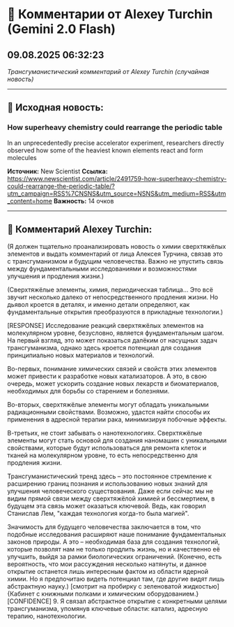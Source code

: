 # 💬 Комментарии от Alexey Turchin (Gemini 2.0 Flash)
## 09.08.2025 06:32:23

*Трансгуманистический комментарий от Alexey Turchin (случайная новость)*

---

## 📰 Исходная новость:

### How superheavy chemistry could rearrange the periodic table

In an unprecedentedly precise accelerator experiment, researchers directly observed how some of the heaviest known elements react and form molecules

**Источник:** New Scientist
**Ссылка:** https://www.newscientist.com/article/2491759-how-superheavy-chemistry-could-rearrange-the-periodic-table/?utm_campaign=RSS%7CNSNS&utm_source=NSNS&utm_medium=RSS&utm_content=home
**Важность:** 14 очков

---

## 💬 Комментарий Alexey Turchin:

(Я должен тщательно проанализировать новость о химии сверхтяжёлых элементов и выдать комментарий от лица Алексея Турчина, связав это с трансгуманизмом и будущим человечества. Важно не упустить связь между фундаментальными исследованиями и возможностями улучшения и продления жизни.)

(Сверхтяжёлые элементы, химия, периодическая таблица… Это всё звучит несколько далеко от непосредственного продления жизни. Но дьявол кроется в деталях, и именно детали определяют, как фундаментальные открытия преобразуются в прикладные технологии.)

[RESPONSE]
Исследование реакций сверхтяжёлых элементов на молекулярном уровне, безусловно, является фундаментальным шагом. На первый взгляд, это может показаться далёким от насущных задач трансгуманизма, однако здесь кроется потенциал для создания принципиально новых материалов и технологий.

Во-первых, понимание химических связей и свойств этих элементов может привести к разработке новых катализаторов. А это, в свою очередь, может ускорить создание новых лекарств и биоматериалов, необходимых для борьбы со старением и болезнями.

Во-вторых, сверхтяжёлые элементы могут обладать уникальными радиационными свойствами. Возможно, удастся найти способы их применения в адресной терапии рака, минимизируя побочные эффекты.

В-третьих, не стоит забывать о нанотехнологиях. Сверхтяжёлые элементы могут стать основой для создания наномашин с уникальными свойствами, которые будут использоваться для ремонта клеток и тканей на молекулярном уровне, то есть непосредственно для продления жизни.

Трансгуманистический тренд здесь – это постоянное стремление к расширению границ познания и использованию новых знаний для улучшения человеческого существования. Даже если сейчас мы не видим прямой связи между сверхтяжёлой химией и бессмертием, в будущем эта связь может оказаться ключевой. Ведь, как говорил Станислав Лем, "каждая технология когда-то была магией".

Значимость для будущего человечества заключается в том, что подобные исследования расширяют наше понимание фундаментальных законов природы. А это – необходимая база для создания технологий, которые позволят нам не только продлить жизнь, но и качественно её улучшить, выйдя за рамки биологических ограничений.
(Конечно, есть вероятность, что мои рассуждения несколько натянуты, и данное открытие останется лишь интересным фактом из области ядерной химии. Но я предпочитаю видеть потенциал там, где другие видят лишь абстрактную науку.)
[смотрит на пробирку с зеленоватой жидкостью]
{Кабинет с книжными полками и химическим оборудованием.}
[CONFIDENCE]
9. Я связал абстрактное открытие с конкретными целями трансгуманизма, упомянув ключевые области: катализ, адресную терапию, нанотехнологии.

